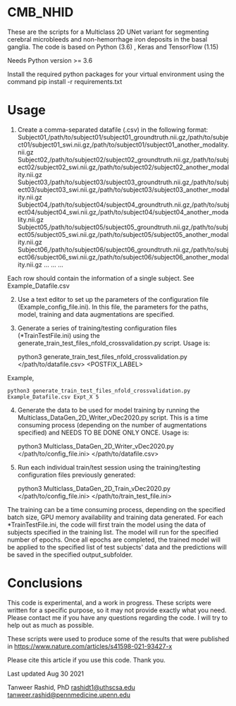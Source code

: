 # CMB_NHID
These are the scripts for a Multiclass 2D UNet variant for segmenting cerebral microbleeds and non-hemorrhage iron deposits in the basal ganglia. 
The code is based on Python (3.6) , Keras and TensorFlow (1.15)

Needs Python version >= 3.6 

Install the required python packages for your virtual environment using the command
	pip install -r requirements.txt


# Usage
1) Create a comma-separated datafile (.csv) in the following format: 
Subject01,/path/to/subject01/subject01_groundtruth.nii.gz,/path/to/subject01/subject01_swi.nii.gz,/path/to/subject01/subject01_another_modality.nii.gz
Subject02,/path/to/subject02/subject02_groundtruth.nii.gz,/path/to/subject02/subject02_swi.nii.gz,/path/to/subject02/subject02_another_modality.nii.gz
Subject03,/path/to/subject03/subject03_groundtruth.nii.gz,/path/to/subject03/subject03_swi.nii.gz,/path/to/subject03/subject03_another_modality.nii.gz
Subject04,/path/to/subject04/subject04_groundtruth.nii.gz,/path/to/subject04/subject04_swi.nii.gz,/path/to/subject04/subject04_another_modality.nii.gz
Subject05,/path/to/subject05/subject05_groundtruth.nii.gz,/path/to/subject05/subject05_swi.nii.gz,/path/to/subject05/subject05_another_modality.nii.gz
Subject06,/path/to/subject06/subject06_groundtruth.nii.gz,/path/to/subject06/subject06_swi.nii.gz,/path/to/subject06/subject06_another_modality.nii.gz
...
...
...

Each row should contain the information of a single subject. See Example_Datafile.csv

2) Use a text editor to set up the parameters of the configuration file (Example_config_file.ini). In this file, the parameters for the paths, model, training and data augmentations are specified.

3) Generate a series of training/testing configuration files (*TrainTestFile.ini) using the generate_train_test_files_nfold_crossvalidation.py script. 
Usage is:

	python3 generate_train_test_files_nfold_crossvalidation.py </path/to/datafile.csv> <POSTFIX_LABEL> <NFOLDS>

Example, 

	python3 generate_train_test_files_nfold_crossvalidation.py Example_Datafile.csv Expt_X 5

4) Generate the data to be used for model training by running the Multiclass_DataGen_2D_Writer_vDec2020.py script. This is a time consuming process (depending on the number of augmentations specified) and NEEDS TO BE DONE ONLY ONCE. Usage is: 
	
	python3 Multiclass_DataGen_2D_Writer_vDec2020.py </path/to/config_file.ini> </path/to/datafile.csv>


5) Run each individual train/test session using the training/testing configuration files previously generated: 
	
	python3 Multiclass_DataGen_2D_Train_vDec2020.py </path/to/config_file.ini> </path/to/train_test_file.ini>

The training can be a time consuming process, depending on the specified batch size, GPU memory availability and training data generated. 
For each *TrainTestFile.ini, the code will first train the model using the data of subjects specified in the training list. The model will run for the specified number of epochs. Once all epochs are completed, the trained model will be applied to the specified list of test subjects' data and the predictions will be saved in the specified output_subfolder. 


# Conclusions
This code is experimental, and a work in progress. These scripts were written for a specific purpose, so it may not provide exactly what you need.
Please contact me if you have any questions regarding the code. I will try to help out as much as possible. 

These scripts were used to produce some of the results that were published in 
https://www.nature.com/articles/s41598-021-93427-x

Please cite this article if you use this code. Thank you.

Last updated Aug 30 2021

Tanweer Rashid, PhD
rashidt1@uthscsa.edu
tanweer.rashid@pennmedicine.upenn.edu




